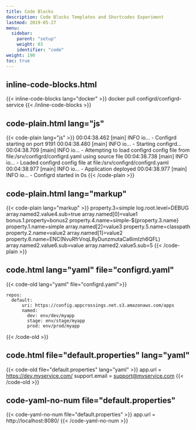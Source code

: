 ```yaml
---
title: Code Blocks
description: Code Blocks Templates and Shortcodes Experiment
lastmod: 2019-05-27
menu:
  sidebar:
    parent: "setup"
    weight: 03
    identifier: "code"
weight: 190
toc: true
---
```


## inline-code-blocks.html

{{< inline-code-blocks lang="docker" >}}
docker pull configrd/configrd-service
{{< /inline-code-blocks >}}

## code-plain.html lang="js"

{{< code-plain lang="js" >}}
00:04:38.462 [main] INFO  io... - Configrd starting on port 9191
00:04:38.480 [main] INFO  io... - Starting configrd...
00:04:38.709 [main] INFO  io... - Attempting to load configrd config file from file:/srv/configrd/configrd.yaml using source file
00:04:38.738 [main] INFO  io... - Loaded configrd config file at file:/srv/configrd/configrd.yaml
00:04:38.977 [main] INFO  io... - Application deployed
00:04:38.977 [main] INFO  io... - Configrd started in 0s
{{< /code-plain >}}


## code-plain.html lang="markup"


{{< code-plain lang="markup" >}}
	property.3=simple
	log.root.level=DEBUG
	array.named2.value4.sub=true
	array.named[0]=value1
	bonus.1.property=bonus2
	property.4.name=simple-${property.3.name}
	property.1.name=simple
	array.named[2]=value3
	property.5.name=classpath
	property.2.name=value2
	array.named[1]=value2
	property.6.name=ENC(NvuRfrVnqL8yDunzmutaCa6imIzh6QFL)
	array.named2.value6.sub=value
	array.named2.value5.sub=5
{{< /code-plain >}}


## code.html lang="yaml" file="configrd.yaml"

{{< code-old lang="yaml" file="configrd.yaml">}}
```
repos:
  default:
      uri: https://config.appcrossings.net.s3.amazonaws.com/apps
      named:
        dev: env/dev/myapp
        stage: env/stage/myapp
        prod: env/prod/myapp
```
{{< /code-old >}}

## code.html file="default.properties" lang="yaml"


{{< code-old file="default.properties" lang="yaml" >}}
app.url = https://dev.myservice.com/
support.email = support@myservice.com
{{< /code-old >}}

## code-yaml-no-num file="default.properties"


{{< code-yaml-no-num file="default.properties" >}}
app.url = http://localhost:8080/
{{< /code-yaml-no-num >}}